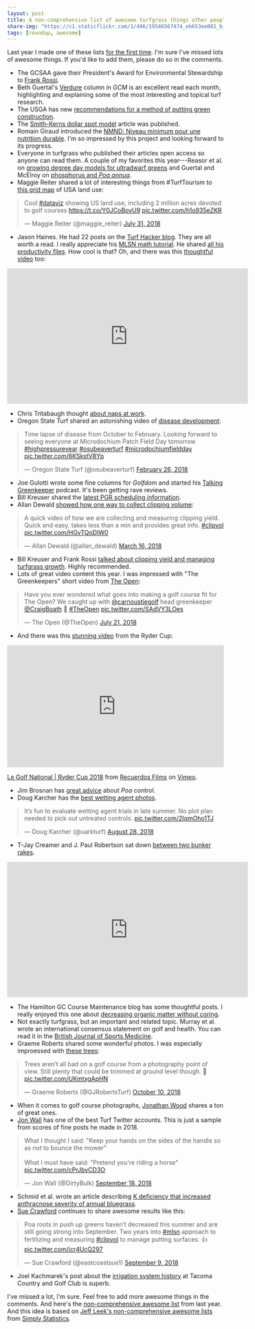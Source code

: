 ```yaml
---
layout: post
title: A non-comprehensive list of awesome turfgrass things other people did this year
share-img: "https://c1.staticflickr.com/1/496/19546567474_eb653ee081_b_d.jpg"
tags: [roundup, awesome]
---
```


Last year I made one of these lists [for the first time](https://www.asianturfgrass.com/2017-12-24-a-non-comprehensive-list-of-awesome-things-other-people-did-in-turfgrass-this-year/). I'm sure I've missed lots of awesome things. If you'd like to add them, please do so in the comments.

* The GCSAA gave their President's Award for Environmental Stewardship to [Frank Rossi](https://www.gcmonline.com/course/environment/news/frank-rossi).
* Beth Guertal's [Verdure](https://www.gcmonline.com/tags?taxonomy=tags&propertyName=tags&taxon=verdure) column in *GCM* is an excellent read each month, highlighting and explaining some of the most interesting and topical turf research.
* The USGA has new [recommendations for a method of putting green construction](http://archive.lib.msu.edu/tic/usgamisc/monos/2018recommendationsmethodputtinggreen.pdf).
* The [Smith-Kerns dollar spot model](https://journals.plos.org/plosone/article?id=10.1371/journal.pone.0194216) article was published.
* Romain Giraud introduced the [NMND: Niveau minimum pour une nutrition durable](http://cliniquedugazon.fr/index.php/2018/10/19/nmnd-niveau-minimum-pour-une-nutrition-durable-des-greens-de-golf/). I'm so impressed by this project and looking forward to its progress.
* Everyone in turfgrass who published their articles open access so anyone can read them. A couple of my favorites this year---Reasor et al. on [growing degree day models for ultradwarf greens](https://dl.sciencesocieties.org/publications/cs/abstracts/58/4/1801) and Guertal and McElroy on [phosphorus and *Poa annua*](https://dl.sciencesocieties.org/publications/aj/abstracts/110/6/2165).
* Maggie Reiter shared a lot of interesting things from #TurfTourism to [this grid map](https://twitter.com/maggie_reiter/status/1024344933090484225) of USA land use:

<blockquote class="twitter-tweet" data-lang="en"><p lang="en" dir="ltr">Cool <a href="https://twitter.com/hashtag/dataviz?src=hash&amp;ref_src=twsrc%5Etfw">#dataviz</a> showing US land use, including 2 million acres devoted to golf courses <a href="https://t.co/Y0JCoBovU9">https://t.co/Y0JCoBovU9</a> <a href="https://t.co/h1o935eZKR">pic.twitter.com/h1o935eZKR</a></p>&mdash; Maggie Reiter (@maggie_reiter) <a href="https://twitter.com/maggie_reiter/status/1024344933090484225?ref_src=twsrc%5Etfw">July 31, 2018</a></blockquote>
<script async src="https://platform.twitter.com/widgets.js" charset="utf-8"></script>

* Jason Haines. He had 22 posts on the [Turf Hacker blog](http://www.turfhacker.com/). They are all worth a read. I really appreciate his [MLSN math tutorial](http://www.turfhacker.com/2018/03/mlsn-math-step-by-step.html). He shared [all his productivity files](http://www.turfhacker.com/p/jasons-productivity-file.html). How cool is that? Oh, and there was this [thoughtful video](https://youtu.be/qylXG7HWwj8) too: 

<iframe width="560" height="315" src="https://www.youtube.com/embed/qylXG7HWwj8" frameborder="0" allow="accelerometer; autoplay; encrypted-media; gyroscope; picture-in-picture" allowfullscreen></iframe>

* Chris Tritabaugh thought [about naps at work](https://twitter.com/ct_turf/status/965798089327038464). 
* Oregon State Turf shared an astonishing video of [disease development](https://twitter.com/osubeaverturf/status/968174113805053953):

<blockquote class="twitter-tweet" data-lang="en"><p lang="en" dir="ltr">Time lapse of disease from October to February. Looking forward to seeing everyone at Microdochium Patch Field Day tomorrow <a href="https://twitter.com/hashtag/highpressureyear?src=hash&amp;ref_src=twsrc%5Etfw">#highpressureyear</a> <a href="https://twitter.com/hashtag/osubeaverturf?src=hash&amp;ref_src=twsrc%5Etfw">#osubeaverturf</a> <a href="https://twitter.com/hashtag/microdochiumfieldday?src=hash&amp;ref_src=twsrc%5Etfw">#microdochiumfieldday</a> <a href="https://t.co/6KSkstV8Yp">pic.twitter.com/6KSkstV8Yp</a></p>&mdash; Oregon State Turf (@osubeaverturf) <a href="https://twitter.com/osubeaverturf/status/968174113805053953?ref_src=twsrc%5Etfw">February 26, 2018</a></blockquote>
<script async src="https://platform.twitter.com/widgets.js" charset="utf-8"></script>

* Joe Gulotti wrote some fine columns for *Golfdom* and started his [Talking Greenkeeper](https://itunes.apple.com/us/podcast/the-talking-greenkeeper/id1435947281?mt=2#episodeGuid=9a57de3fbe4448fb94e71d0572fc7783) podcast. It's been getting rave reviews.
* Bill Kreuser shared the [latest PGR scheduling information](https://youtu.be/XbNv5WKcMvM).
* Allan Dewald [showed how one way to collect clipping volume](https://twitter.com/allan_dewald/status/974735331500027904):

<blockquote class="twitter-video" data-lang="en"><p lang="en" dir="ltr">A quick video of how we are collecting and measuring clipping yield. Quick and easy, takes less than a min and provides great info. <a href="https://twitter.com/hashtag/clipvol?src=hash&amp;ref_src=twsrc%5Etfw">#clipvol</a> <a href="https://t.co/HGvTQoDIW0">pic.twitter.com/HGvTQoDIW0</a></p>&mdash; Allan Dewald (@allan_dewald) <a href="https://twitter.com/allan_dewald/status/974735331500027904?ref_src=twsrc%5Etfw">March 16, 2018</a></blockquote>
<script async src="https://platform.twitter.com/widgets.js" charset="utf-8"></script>

* Bill Kreuser and Frank Rossi [talked about clipping yield and managing turfgrass growth](http://www.turfnet.com/blog/4/entry-1588-dr-bill-kreuser-clipping-yield-and-managing-turfgrass-growth/). Highly recommended.
* Lots of great video content this year. I was impressed with "The Greenkeepers" short video from [The Open](https://twitter.com/TheOpen/status/1020611298353188865):

<blockquote class="twitter-tweet" data-lang="en"><p lang="en" dir="ltr">Have you ever wondered what goes into making a golf course fit for The Open? We caught up with <a href="https://twitter.com/carnoustiegolf?ref_src=twsrc%5Etfw">@carnoustiegolf</a> head greenkeeper <a href="https://twitter.com/CraigBoath?ref_src=twsrc%5Etfw">@CraigBoath</a> 🚜 <a href="https://twitter.com/hashtag/TheOpen?src=hash&amp;ref_src=twsrc%5Etfw">#TheOpen</a> <a href="https://t.co/SAdVY3LOes">pic.twitter.com/SAdVY3LOes</a></p>&mdash; The Open (@TheOpen) <a href="https://twitter.com/TheOpen/status/1020611298353188865?ref_src=twsrc%5Etfw">July 21, 2018</a></blockquote>
<script async src="https://platform.twitter.com/widgets.js" charset="utf-8"></script>

* And there was this [stunning video](https://vimeo.com/303374541) from the Ryder Cup:

<div style="padding:56.25% 0 0 0;position:relative;"><iframe src="https://player.vimeo.com/video/303374541?title=0&byline=0&portrait=0" style="position:absolute;top:0;left:0;width:100%;height:100%;" frameborder="0" webkitallowfullscreen mozallowfullscreen allowfullscreen></iframe></div><script src="https://player.vimeo.com/api/player.js"></script>
<p><a href="https://vimeo.com/303374541">Le Golf National | Ryder Cup 2018</a> from <a href="https://vimeo.com/recuerdosfilms">Recuerdos Films</a> on <a href="https://vimeo.com">Vimeo</a>.</p>

* Jim Brosnan has [great advice](https://medium.com/@UTTurfWeeds/preparing-for-poa-8b2afaa48da5) about *Poa* control.
* Doug Karcher has the [best wetting agent photos](https://twitter.com/uarkturf/status/1034427142707335168).

<blockquote class="twitter-tweet" data-lang="en"><p lang="en" dir="ltr">It’s fun to evaluate wetting agent trials in late summer.  No plot plan needed to pick out untreated controls. <a href="https://t.co/2IqmOho1TJ">pic.twitter.com/2IqmOho1TJ</a></p>&mdash; Doug Karcher (@uarkturf) <a href="https://twitter.com/uarkturf/status/1034427142707335168?ref_src=twsrc%5Etfw">August 28, 2018</a></blockquote>
<script async src="https://platform.twitter.com/widgets.js" charset="utf-8"></script>

* T-Jay Creamer and J. Paul Robertson sat down [between two bunker rakes](https://youtu.be/uh31TUchm5k).

<iframe width="560" height="315" src="https://www.youtube.com/embed/uh31TUchm5k?rel=0" frameborder="0" allow="autoplay; encrypted-media" allowfullscreen></iframe>

* The Hamilton GC Course Maintenance blog has some thoughtful posts. I really enjoyed this one about [decreasing organic matter without coring](https://hamiltongcmaintenance.blogspot.com/2018/08/organic-matter-and-other-geeky-stuff.html).
* Not exactly turfgrass, but an important and related topic. Murray et al. wrote an international consensus statement on golf and health. You can read it in the [British Journal of Sports Medicine](https://bjsm.bmj.com/content/early/2018/08/20/bjsports-2018-099509).
* Graeme Roberts shared some wonderful photos. I was especially improessed with [these trees](https://twitter.com/GJRobertsTurf/status/1050049326150500352):

<blockquote class="twitter-tweet" data-lang="en"><p lang="en" dir="ltr">Trees aren’t all bad on a golf course from a photography point of view. Still plenty that could be trimmed at ground level though. 🌲 <a href="https://t.co/UKmtxgApHN">pic.twitter.com/UKmtxgApHN</a></p>&mdash; Graeme Roberts (@GJRobertsTurf) <a href="https://twitter.com/GJRobertsTurf/status/1050049326150500352?ref_src=twsrc%5Etfw">October 10, 2018</a></blockquote>
<script async src="https://platform.twitter.com/widgets.js" charset="utf-8"></script>

* When it comes to golf course photographs, [Jonathan Wood](https://twitter.com/jonwood1978) shares a ton of great ones.
* [Jon Wall](https://twitter.com/DirtyBulk) has one of the best Turf Twitter accounts. This is just a sample from scores of fine posts he made in 2018. 

<blockquote class="twitter-tweet" data-lang="en"><p lang="en" dir="ltr">What I thought I said:   &quot;Keep your hands on the sides of the handle so as not to bounce the mower&quot;<br><br>What I must have said:  &quot;Pretend you&#39;re riding a horse&quot; <a href="https://t.co/cPrJbvCD3O">pic.twitter.com/cPrJbvCD3O</a></p>&mdash; Jon Wall (@DirtyBulk) <a href="https://twitter.com/DirtyBulk/status/1041981901722939392?ref_src=twsrc%5Etfw">September 18, 2018</a></blockquote>
<script async src="https://platform.twitter.com/widgets.js" charset="utf-8"></script>

* Schmid et al. wrote an article describing [K deficiency that increased anthracnose severity of annual bluegrass](https://dl.sciencesocieties.org/publications/aj/abstracts/0/0/agronj2018.03.0147?access=0&view=article).
* [Sue Crawford](https://twitter.com/eastcoastsue1) continues to share awesome results like this:

<blockquote class="twitter-tweet" data-lang="en"><p lang="en" dir="ltr">Poa roots in push up greens haven’t decreased this summer and are still going strong into September. Two years into <a href="https://twitter.com/hashtag/mlsn?src=hash&amp;ref_src=twsrc%5Etfw">#mlsn</a> approach to fertilizing and measuring <a href="https://twitter.com/hashtag/clipvol?src=hash&amp;ref_src=twsrc%5Etfw">#clipvol</a> to manage putting surfaces. 👍 <a href="https://t.co/icr4UcQ297">pic.twitter.com/icr4UcQ297</a></p>&mdash; Sue Crawford (@eastcoastsue1) <a href="https://twitter.com/eastcoastsue1/status/1038852343360565248?ref_src=twsrc%5Etfw">September 9, 2018</a></blockquote>
<script async src="https://platform.twitter.com/widgets.js" charset="utf-8"></script>

* Joel Kachmarek's post about the [irrigation system history](http://www.tacomaturf.net/2018/08/the-irrigation-system-history.html) at Tacoma Country and Golf Club is superb.

I've missed a lot, I'm sure. Feel free to add more awesome things in the comments. And here's the [non-comprehensive awesome list](https://www.asianturfgrass.com/2017-12-24-a-non-comprehensive-list-of-awesome-things-other-people-did-in-turfgrass-this-year/) from last year. And this idea is based on [Jeff Leek's non-comprehensive awesome lists](https://simplystatistics.org/2017/12/20/a-non-comprehensive-list-of-awesome-things-other-people-did-in-2017/) from [Simply Statistics](https://simplystatistics.org/).








